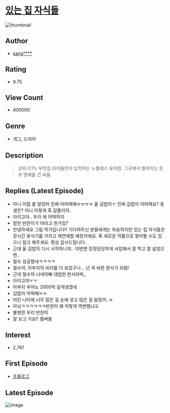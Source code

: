 # [있는 집 자식들](https://comic.naver.com/bestChallenge/list?titleId=735383)
![thumbnail](https://image-comic.pstatic.net/user_contents_data/challenge_comic/2019/12/05/328644/thumbnail_202x164b6915243_a634_4bef_811f_6b2337268b22_00009915.JPEG)

## Author
- [sang****](https://comic.naver.com/artistTitle?id=328644)

## Rating
- 9.75

## View Count
- 400000

## Genre
- 개그, 드라마

## Description
> 상위 0.1% 부잣집 아이들만이 입학하는 노블레스 유치원. 그곳에서 벌어지는 돈과 명예를 건 싸움.

## Replies (Latest Episode)
- 아니 이럴 줄 알았어 진짜 어떠케에ㅠㅠㅠㅠ 울 김밥이ㅜ 진짜 김밥이 어떠케요? 동생은? 아니 이렇게 훅 갈줄이야..
- 아이고야.. 우리 애 어떡하지
- 잠만 반찬이가 야라고 한거임?
- 안녕하세요 그림 작가입니다!! 기다려주신 분들에게는 죄송하지만 있는 집 자식들은 장시간 휴식기를 가지고 재연재할 예정이에요. 혹 새로운 작품으로 찾아뵐 수도 있으니 참고 해주세요. 항상 감사드립니다.
- 근데 울 김밥이 다시 시작하니까.. 이번엔 정정당당하게 사업해서 잘 먹고 잘 살었으면..
- 철수 성공했네ㅋㅋㅋㅋ
- 철수야, 아부지의 비리를 다 보았구나... 넌 꼭 바른 판사가 되렴!
- 근데 철수야 너네아빠 대법원 판사라며,,
- 아이고야ㅜㅜ
- 아부지 우야노 2000억 갚게생겼네
- 김밥이 어떡해ㅠㅠ
- 어린 나이에 너무 많은 걸 손에 넣고 많은 걸 잃었어..ㅠ
- 아닠ㅋㅋㅋㅋㅋㅋ반찬이 왜 저렇게 역변했냐고
- 불쌍한 우리 반찬이
- 잘 보고 가요!! 잼써용

## Interest
- 2,761

## First Episode
- [프롤로그](https://comic.naver.com/bestChallenge/detail?titleId=735383&no=1)

## Latest Episode
![image](https://image-comic.pstatic.net/user_contents_data/challenge_comic/2020/04/30/328644/upload_7364904057702527078.jpeg)
